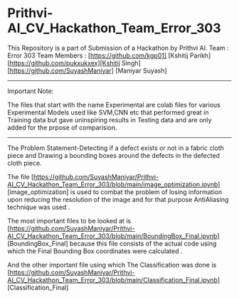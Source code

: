 # Prithvi-AI_CV_Hackathon_Team_Error_303

This Repository is a part of Submission of a Hackathon by Prithvi AI.
Team : Error 303
Team Members :
[https://github.com/kgp01] [Kshitij Parikh]
[https://github.com/pukxukxex][Kshitij Singh]
[https://github.com/SuyashManiyar] [Maniyar Suyash]
***************************************************************************************************************************************
Important Note:

The files that start with the name Experimental are colab files for various Experimental Models used like SVM,CNN etc that performed great in Training data but gave uninspiring results in Testing data and are only added for the prpose of comparision.

****************************************************************************************************************************************


The Problem Statement-Detecting if a defect exists or not in a fabric cloth piece and Drawing a bounding boxes around the defects in the defected cloth piece.

The file [https://github.com/SuyashManiyar/Prithvi-AI_CV_Hackathon_Team_Error_303/blob/main/image_optimization.ipynb] [image_optimization] is used to combat the problem of losing information upon reducing the resolution of the image and for that purpose  AntiAliasing technique was used .


The most important files to be looked at is [https://github.com/SuyashManiyar/Prithvi-AI_CV_Hackathon_Team_Error_303/blob/main/BoundingBox_Final.ipynb] [BoundingBox_Final] because this file consists of the actual code using which the Final Bounding Box coordinates were calculated .

And the other important file using which The Classification was done is [https://github.com/SuyashManiyar/Prithvi-AI_CV_Hackathon_Team_Error_303/blob/main/Classification_Final.ipynb] [Classification_Final]


